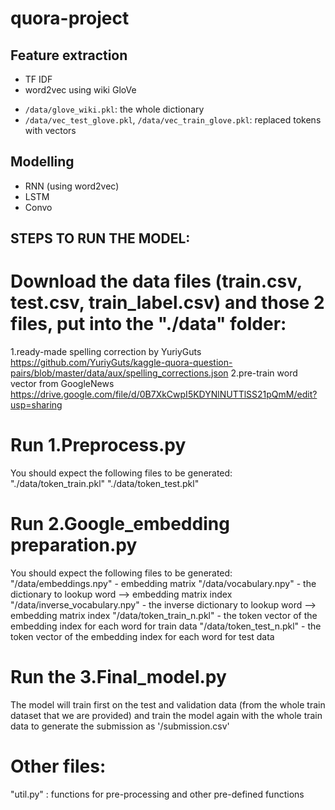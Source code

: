 # quora-project

## Feature extraction
  * TF IDF
  * word2vec using wiki GloVe
   - `/data/glove_wiki.pkl`: the whole dictionary
   - `/data/vec_test_glove.pkl`, `/data/vec_train_glove.pkl`: replaced tokens with vectors
  
## Modelling
  * RNN (using word2vec)
  * LSTM 
  * Convo
  
  
## STEPS TO RUN THE MODEL:

# Download the data files (train.csv, test.csv, train_label.csv) and those 2 files, put into the "./data" folder:
  1.ready-made spelling correction by YuriyGuts
  https://github.com/YuriyGuts/kaggle-quora-question-pairs/blob/master/data/aux/spelling_corrections.json
  2.pre-train word vector from GoogleNews
  https://drive.google.com/file/d/0B7XkCwpI5KDYNlNUTTlSS21pQmM/edit?usp=sharing

# Run 1.Preprocess.py
  You should expect the following files to be generated:
	"./data/token_train.pkl"
	"./data/token_test.pkl"

# Run 2.Google_embedding preparation.py 
  You should expect the following files to be generated:
	"/data/embeddings.npy" - embedding matrix
	"/data/vocabulary.npy" - the dictionary to lookup word --> embedding matrix index
	"/data/inverse_vocabulary.npy" - the inverse dictionary to lookup word --> embedding matrix index
	"/data/token_train_n.pkl" - the token vector of the embedding index for each word for train data
	"/data/token_test_n.pkl" - the token vector of the embedding index for each word for test data

# Run the 3.Final_model.py
  The model will train first on the test and validation data (from the whole train dataset that we are provided) and
  train the model again with the whole train data to generate the submission as '/submission.csv'

# Other files:
 "util.py" : functions for pre-processing and other pre-defined functions
